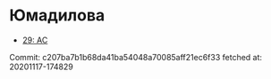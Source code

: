 # Юмадилова
- [29: AC](29.md)

Commit: c207ba7b1b68da41ba54048a70085aff21ec6f33
 fetched at: 20201117-174829
